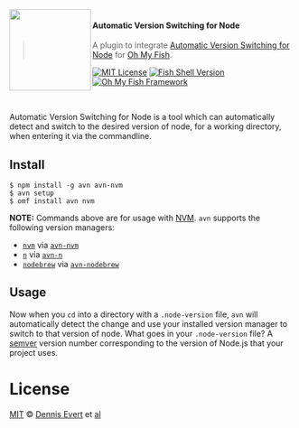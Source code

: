 <img src="https://cdn.rawgit.com/oh-my-fish/oh-my-fish/e4f1c2e0219a17e2c748b824004c8d0b38055c16/docs/logo.svg" align="left" width="144px" height="144px"/>

#### Automatic Version Switching for Node
> A plugin to integrate [Automatic Version Switching for Node](https://github.com/wbyoung/avn) for [Oh My Fish][omf].

[![MIT License](https://img.shields.io/badge/license-MIT-007EC7.svg?style=flat-square)](/LICENSE)
[![Fish Shell Version](https://img.shields.io/badge/fish-v2.2.0-007EC7.svg?style=flat-square)](https://fishshell.com)
[![Oh My Fish Framework](https://img.shields.io/badge/Oh%20My%20Fish-Framework-007EC7.svg?style=flat-square)](https://www.github.com/oh-my-fish/oh-my-fish)

<br/>

Automatic Version Switching for Node is a tool which can automatically detect and switch to the desired version of node, for a working directory, when entering it
via the commandline.

## Install

```fish
$ npm install -g avn avn-nvm
$ avn setup
$ omf install avn nvm
```

**NOTE:** Commands above are for usage with [NVM](). `avn` supports the following version managers:

- [`nvm`][nvm] via [`avn-nvm`][avn-nvm]
- [`n`][n] via [`avn-n`][avn-n]
- [`nodebrew`][nodebrew] via [`avn-nodebrew`][avn-nodebrew]

## Usage

Now when you `cd` into a directory with a `.node-version` file, `avn` will automatically detect the change and use your installed version manager to switch to that version of node. What goes in your `.node-version` file? A [semver](http://semver.org/) version number corresponding to the version of Node.js that your project uses.


# License

[MIT][mit] © [Dennis Evert][author] et [al][contributors]


[mit]:            https://opensource.org/licenses/MIT
[author]:         https://github.com/devert
[contributors]:   https://github.com/devert/plugin-avn/graphs/contributors
[omf]:            https://www.github.com/oh-my-fish/oh-my-fish
[nvm]:            https://github.com/creationix/nvm
[n]:              https://github.com/visionmedia/n
[nodebrew]:       https://github.com/hokaccha/nodebrew
[avn-nvm]:        https://github.com/wbyoung/avn-nvm
[avn-n]:          https://github.com/wbyoung/avn-n
[avn-nodebrew]:   https://github.com/kuy/avn-nodebrew
[semver]:         http://semver.org/

[license-badge]:  https://img.shields.io/badge/license-MIT-007EC7.svg?style=flat-square
